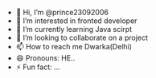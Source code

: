 - 👋 Hi, I’m @prince23092006
- 👀 I’m interested in fronted developer
- 🌱 I’m currently learning Java scirpt
- 💞️ I’m looking to collaborate on a project
- 📫 How to reach me Dwarka(Delhi)
- 😄 Pronouns: HE..
- ⚡ Fun fact: ...

<!---
prince23092006/prince23092006 is a ✨ special ✨ repository because its `README.md` (this file) appears on your GitHub profile.
You can click the Preview link to take a look at your changes.
--->
